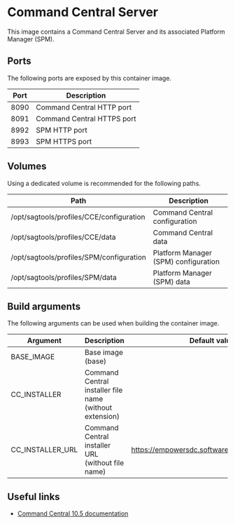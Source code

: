 # Command Central Server

This image contains a Command Central Server and its associated Platform Manager (SPM).

## Ports

The following ports are exposed by this container image.

| Port | Description |
| ---- | ----------- |
| 8090 | Command Central HTTP port |
| 8091 | Command Central HTTPS port |
| 8992 | SPM HTTP port |
| 8993 | SPM HTTPS port |

## Volumes

Using a dedicated volume is recommended for the following paths.

| Path | Description |
| ---- | ----------- |
| /opt/sagtools/profiles/CCE/configuration | Command Central configuration |
| /opt/sagtools/profiles/CCE/data | Command Central data |
| /opt/sagtools/profiles/SPM/configuration | Platform Manager (SPM) configuration |
| /opt/sagtools/profiles/SPM/data | Platform Manager (SPM) data |

## Build arguments

The following arguments can be used when building the container image.

| Argument | Description | Default value |
| -------- | ----------- | ------------- |
| BASE_IMAGE | Base image (base) | |
| CC_INSTALLER | Command Central installer file name (without extension) | |
| CC_INSTALLER_URL | Command Central installer URL (without file name) | https://empowersdc.softwareag.com/ccinstallers |

## Useful links

- [Command Central 10.5 documentation](https://documentation.softwareag.com/webmethods/command_central/cce10-5/10-5_Command_Central_webhelp/index.html)
